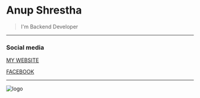 # Anup Shrestha

> I'm Backend Developer 

---

### Social media

[MY WEBSITE](anup-shrestha.com.np "Anup-Shrestha.com.np")

[FACEBOOK](https://www.facebook.com/anupshrestha11/ "facebook")

---

![logo](https://www.anup-shrestha.com.np/logo.png)
